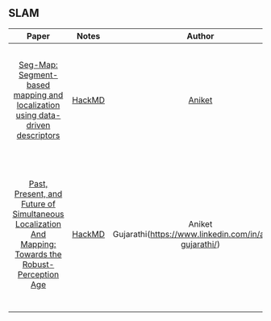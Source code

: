 ## SLAM

| Paper | Notes | Author | Summary |
|:--------:|:--------:|:--------:|:--------:|
| [Seg-Map: Segment-based mapping and localization using data-driven descriptors](https://arxiv.org/pdf/1909.12837.pdf) | [HackMD](https://hackmd.io/@AniketGujarathi/BkmdjaWyw) | [Aniket](https://www.linkedin.com/in/aniket-gujarathi/) | This paper explains a solution for localization and mapping based on extraction of segments in 3D point clouds. |
| [Past, Present, and Future of Simultaneous Localization And Mapping: Towards the Robust-Perception Age](https://ieeexplore.ieee.org/document/7747236) | [HackMD](https://hackmd.io/@AniketGujarathi/HyXSId3yv) | Aniket Gujarathi(https://www.linkedin.com/in/aniket-gujarathi/) | This paper explains in detail the various approaches in SLAM in the past and what are the open problems in the field that can be tackled by future researchers.|
